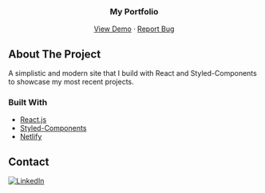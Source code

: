 <div id="top"></div>

<!-- PROJECT LOGO -->
<br />

<h3 align="center">My Portfolio</h3>

  <p align="center">
    <a href="https://jdanthdavis.netlify.app/">View Demo</a>
    ·
    <a href="https://github.com/github_username/repo_name/issues">Report Bug</a>
  </p>
</div>

<!-- ABOUT THE PROJECT -->

## About The Project

A simplistic and modern site that I build with React and Styled-Components to showcase my most recent projects.

### Built With

- [React.js](https://reactjs.org/)
- [Styled-Components](https://styled-components.com/)
- [Netlify](https://www.netlify.com)

<!-- CONTACT -->

## Contact

[![LinkedIn][linkedin-shield]][linkedin-url]

[linkedin-shield]: https://img.shields.io/badge/-LinkedIn-black.svg?style=for-the-badge&logo=linkedin&colorB=555
[linkedin-url]: https://www.linkedin.com/in/justin-davis-514827195/
[product-screenshot]: images/screenshot.png

